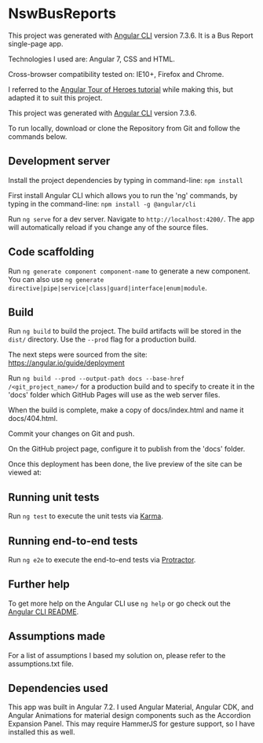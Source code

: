 # NswBusReports

This project was generated with [Angular CLI](https://github.com/angular/angular-cli) version 7.3.6.  It is a Bus Report single-page app.

Technologies I used are: Angular 7, CSS and HTML.

Cross-browser compatibility tested on: IE10+, Firefox and Chrome.

I referred to the [Angular Tour of Heroes tutorial](https://angular.io/tutorial) while making this, but adapted it to suit this project.

This project was generated with [Angular CLI](https://github.com/angular/angular-cli) version 7.3.6.

To run locally, download or clone the Repository from Git and follow the commands below.

## Development server

Install the project dependencies by typing in command-line:
`npm install`

First install Angular CLI which allows you to run the 'ng' commands, by typing in the command-line:
`npm install -g @angular/cli`

Run `ng serve` for a dev server. Navigate to `http://localhost:4200/`. The app will automatically reload if you change any of the source files.

## Code scaffolding

Run `ng generate component component-name` to generate a new component. You can also use `ng generate directive|pipe|service|class|guard|interface|enum|module`.

## Build

Run `ng build` to build the project. The build artifacts will be stored in the `dist/` directory. Use the `--prod` flag for a production build.

The next steps were sourced from the site:
https://angular.io/guide/deployment

Run `ng build --prod --output-path docs --base-href /<git_project_name>/` for a production build and to specify to create it in the 'docs' folder which GitHub Pages will use as the web server files.

When the build is complete, make a copy of docs/index.html and name it docs/404.html.

Commit your changes on Git and push.

On the GitHub project page, configure it to publish from the 'docs' folder.

Once this deployment has been done, the live preview of the site can be viewed at:


## Running unit tests

Run `ng test` to execute the unit tests via [Karma](https://karma-runner.github.io).

## Running end-to-end tests

Run `ng e2e` to execute the end-to-end tests via [Protractor](http://www.protractortest.org/).

## Further help

To get more help on the Angular CLI use `ng help` or go check out the [Angular CLI README](https://github.com/angular/angular-cli/blob/master/README.md).

## Assumptions made

For a list of assumptions I based my solution on, please refer to the assumptions.txt file.

## Dependencies used

This app was built in Angular 7.2.  I used Angular Material, Angular CDK, and Angular Animations for material design components such as the Accordion Expansion Panel.  This may require HammerJS for gesture support, so I have installed this as well.
